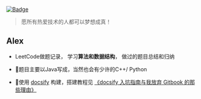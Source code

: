 [![Badge](https://img.shields.io/badge/link-996.icu-red.svg)](https://996.icu/#/zh_CN)

> 愿所有热爱技术的人都可以梦想成真！

## Alex

- LeetCode做题记录， 学习**算法和数据结构**， 做过的题目总结和归纳

- :man:题目主要以Java写成，当然也会有少许的C++/ Python 

- :knife:使用 [docsify](https://docsify.js.org/#/) 构建，搭建教程见 [《docsify 入坑指南与我放弃 Gitbook 的那些理由》](http://jalan.space/2019/06/21/2019/begin-docsify/)


